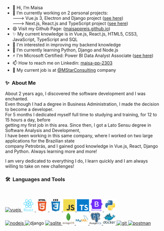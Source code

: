<!--
**maisappreis/maisappreis** is a ✨ _special_ ✨ repository because its `README.md` (this file) appears on your GitHub profile.

Here are some ideas to get you started:
- 🌱 I’m currently learning ...
- 👯 I’m looking to collaborate on ...
- 🤔 I’m looking for help with ...
- 💬 Ask me about ...
- 😄 Pronouns: ...
- ⚡ Fun fact: ...
-->

- 👋 Hi, I’m Maisa
- 🔭 I’m currently working on 2 personal projects: <br/>
                  --->  Vue.js 3, Electron and Django project ([see here](https://github.com/maisappreis/upfit-project)) <br/>
                  --->  Next.js, React.js and TypeScript project ([see here](https://github.com/maisappreis/dental-clinic-web-system))
- 😄 Visit my Github Page: ([maisappreis.github.io](https://maisappreis.github.io/))
- ✨ My current knowledge is in Vue.js, React.js, HTML5, CSS3, JavaScript, TypeScript and SQL
- 👀 I'm interested in improving my backend knowledge
- 🌱 I’m currently learning Python, Django and Node.js
- ⚡ I'm Microsoft Certified: Power BI Data Analyst Associate ([see here](https://learn.microsoft.com/pt-br/users/maisapierinipreis-4177/credentials/23bd0e2e1d86834b?ref=https%3A%2F%2Fwww.linkedin.com%2F))
- 📫 How to reach me on Linkedin: [maisa-pp-2303](https://www.linkedin.com/in/maisa-pp-2303/)
- 👯 My current job is at [@MStarConsulting](https://github.com/MStarConsulting) company



### ✨&nbsp; About Me

About 2 years ago, I discovered the software development and I was enchanted. <br/>
Even though I had a degree in Business Administration, I made the decision to become a developer. <br/>
For 5 months I dedicated myself full time to studying and training, for 12 to 15 hours a day, before <br/>
getting my first job in this area. Since then, I got a Lato Sensu degree in Software Analysis and Development, <br/>
I have been working in this same company, where I worked on two large applications for the Brazilian state <br/>
company Petrobrás, and I gained good knowledge in Vue.js, React, Django and Python. Always learning more and more!

I am very dedicated to everything I do, I learn quickly and I am always willing to take on new challenges!


### 🛠️&nbsp;&nbsp;Languages&nbsp;and&nbsp;Tools
<br/>
<p align="left">
<a href="https://vuejs.org/" target="_blank">
<img src="https://user-images.githubusercontent.com/113925909/231304814-45bb6f19-d779-4905-981e-8a2098dcbda0.png" alt="vuejs" width="40" height="40"/>
</a>
<a href="https://reactjs.org/" target="_blank">
<img src="https://raw.githubusercontent.com/devicons/devicon/master/icons/react/react-original-wordmark.svg" alt="react" width="40" height="40"/>
</a>
<a href="https://www.w3.org/html/" target="_blank">
<img src="https://raw.githubusercontent.com/devicons/devicon/master/icons/html5/html5-original-wordmark.svg" alt="html5" width="40" height="40"/>
</a>
<a href="https://www.w3schools.com/css/" target="_blank">
<img src="https://raw.githubusercontent.com/devicons/devicon/master/icons/css3/css3-original-wordmark.svg" alt="css3" width="40" height="40"/>
</a>
<a href="https://developer.mozilla.org/en-US/docs/Web/JavaScript" target="_blank">
<img src="https://raw.githubusercontent.com/devicons/devicon/master/icons/javascript/javascript-original.svg" alt="javascript" width="40" height="40"/>
</a>
<a href="https://www.typescriptlang.org/" target="_blank">
<img src="https://raw.githubusercontent.com/devicons/devicon/master/icons/typescript/typescript-original.svg" alt="typescript" width="40" height="40"/>
</a>
<a href="https://getbootstrap.com" target="_blank"> <img src="https://raw.githubusercontent.com/devicons/devicon/master/icons/bootstrap/bootstrap-plain-wordmark.svg" alt="bootstrap" width="40" height="40"/>
</a>
<a href="https://www.python.org" target="_blank">
<img src="https://raw.githubusercontent.com/devicons/devicon/master/icons/python/python-original.svg" alt="python" width="40" height="40"/>
</a>
<br/>


 









<a href="https://nodejs.org" target="_blank">
<img src="https://user-images.githubusercontent.com/113925909/230391224-9f090eb2-15fd-471a-9b71-f580c4ce791c.png" alt="nodejs" height="40"/>
</a> <a target="_blank"> <img src="https://user-images.githubusercontent.com/113925909/230402102-b969b1dd-2516-4296-b124-6b1f4df433a0.png" alt="django" height="40"/>
</a>
<a href="https://www.sqlite.org/" target="_blank">
<img src="https://www.vectorlogo.zone/logos/sqlite/sqlite-icon.svg" alt="sqlite" width="40" height="40"/>
</a>
<a href="https://www.mongodb.com/" target="_blank">
<img src="https://raw.githubusercontent.com/devicons/devicon/master/icons/mongodb/mongodb-original-wordmark.svg" alt="mongodb" width="40" height="40"/>
</a>
<a href="https://www.mysql.com/" target="_blank"> <img src="https://raw.githubusercontent.com/devicons/devicon/master/icons/mysql/mysql-original-wordmark.svg" alt="mysql" width="40" height="40"/>
</a>
<a href="https://www.postgresql.org" target="_blank">
<img src="https://raw.githubusercontent.com/devicons/devicon/master/icons/postgresql/postgresql-original-wordmark.svg" alt="postgresql" width="40" height="40"/>
</a>
<a href="https://www.docker.com/" target="_blank">
<img src="https://raw.githubusercontent.com/devicons/devicon/master/icons/docker/docker-original-wordmark.svg" alt="docker" width="40" height="40"/>
</a>
<a href="https://git-scm.com/" target="_blank"> <img src="https://www.vectorlogo.zone/logos/git-scm/git-scm-icon.svg" alt="git" width="40" height="40"/>
</a>
<a href="https://postman.com" target="_blank"> <img src="https://www.vectorlogo.zone/logos/getpostman/getpostman-icon.svg" alt="postman" width="40" height="40"/>
</a>

</p>
 
 <!--
 <a href="https://expressjs.com" target="_blank">
<img src="https://user-images.githubusercontent.com/113925909/230390585-c3efe207-a0e2-48e0-98c4-2cebfd30139b.png" alt="express" height="40"/>
</a>
<a href="https://flask.palletsprojects.com/" target="_blank">
<img src="https://user-images.githubusercontent.com/113925909/230388365-9b753db9-1f3f-4d9c-ac2b-e30d688e6609.png" alt="flask" height="40" />
</a>
<a href="https://angular.io" target="_blank">
<img src="https://angular.io/assets/images/logos/angular/angular.svg" alt="angular" width="40" height="40"/>
</a>
<a href="https://cordova.apache.org/" target="_blank">
<img src="https://www.vectorlogo.zone/logos/apache_cordova/apache_cordova-icon.svg" alt="apachecordova" width="40" height="40"/>
</a>
<a href="https://aws.amazon.com" target="_blank"> <img src="https://raw.githubusercontent.com/devicons/devicon/master/icons/amazonwebservices/amazonwebservices-original-wordmark.svg" alt="aws" width="40" height="40"/></a>
<a href="https://azure.microsoft.com/en-in/" target="_blank"> <img src="https://www.vectorlogo.zone/logos/microsoft_azure/microsoft_azure-icon.svg" alt="azure" width="40" height="40"/> </a>
<a href="https://www.gnu.org/software/bash/" target="_blank"> <img src="https://www.vectorlogo.zone/logos/gnu_bash/gnu_bash-icon.svg" alt="bash" width="40" height="40"/> </a>
<a href="https://www.cprogramming.com/" target="_blank"> <img src="https://raw.githubusercontent.com/devicons/devicon/master/icons/c/c-original.svg" alt="c" width="40" height="40"/> </a>
<a href="https://circleci.com" target="_blank"> <img src="https://www.vectorlogo.zone/logos/circleci/circleci-icon.svg" alt="circleci" width="40" height="40"/> </a>
<a href="https://www.w3schools.com/cpp/" target="_blank"> <img src="https://raw.githubusercontent.com/devicons/devicon/master/icons/cplusplus/cplusplus-original.svg" alt="cplusplus" width="40" height="40"/> </a>
<a href="https://www.cypress.io" target="_blank"> <img src="https://raw.githubusercontent.com/simple-icons/simple-icons/6e46ec1fc23b60c8fd0d2f2ff46db82e16dbd75f/icons/cypress.svg" alt="cypress" width="40" height="40"/> </a>
<a href="https://www.elastic.co" target="_blank"> <img src="https://www.vectorlogo.zone/logos/elastic/elastic-icon.svg" alt="elasticsearch" width="40" height="40"/> </a>
<a href="https://cloud.google.com" target="_blank"> <img src="https://www.vectorlogo.zone/logos/google_cloud/google_cloud-icon.svg" alt="gcp" width="40" height="40"/> </a>
<a href="https://grafana.com" target="_blank"> <img src="https://www.vectorlogo.zone/logos/grafana/grafana-icon.svg" alt="grafana" width="40" height="40"/> </a> <a href="https://graphql.org" target="_blank"> <img src="https://www.vectorlogo.zone/logos/graphql/graphql-icon.svg" alt="graphql" width="40" height="40"/> </a>
<a href="https://heroku.com" target="_blank"> <img src="https://www.vectorlogo.zone/logos/heroku/heroku-icon.svg" alt="heroku" width="40" height="40"/> </a>
<a href="https://gohugo.io/" target="_blank"> <img src="https://api.iconify.design/logos-hugo.svg" alt="hugo" width="40" height="40"/> </a>
<a href="https://jasmine.github.io/" target="_blank"> <img src="https://www.vectorlogo.zone/logos/jasmine/jasmine-icon.svg" alt="jasmine" width="40" height="40"/> </a>
<a href="https://jekyllrb.com/" target="_blank"> <img src="https://www.vectorlogo.zone/logos/jekyllrb/jekyllrb-icon.svg" alt="jekyll" width="40" height="40"/> </a> <a href="https://www.jenkins.io" target="_blank"> <img src="https://www.vectorlogo.zone/logos/jenkins/jenkins-icon.svg" alt="jenkins" width="40" height="40"/> </a> <a href="https://jestjs.io" target="_blank"> <img src="https://www.vectorlogo.zone/logos/jestjsio/jestjsio-icon.svg" alt="jest" width="40" height="40"/> </a> <a href="https://karma-runner.github.io/latest/index.html" target="_blank"> <img src="https://raw.githubusercontent.com/detain/svg-logos/780f25886640cef088af994181646db2f6b1a3f8/svg/karma.svg" alt="karma" width="40" height="40"/> </a> <a href="https://www.elastic.co/kibana" target="_blank"> <img src="https://www.vectorlogo.zone/logos/elasticco_kibana/elasticco_kibana-icon.svg" alt="kibana" width="40" height="40"/> </a> <a href="https://kubernetes.io" target="_blank"> <img src="https://www.vectorlogo.zone/logos/kubernetes/kubernetes-icon.svg" alt="kubernetes" width="40" height="40"/> </a> <a href="https://www.linux.org/" target="_blank"> <img src="https://raw.githubusercontent.com/devicons/devicon/master/icons/linux/linux-original.svg" alt="linux" width="40" height="40"/> </a> <a href="https://mochajs.org" target="_blank"> <img src="https://www.vectorlogo.zone/logos/mochajs/mochajs-icon.svg" alt="mocha" width="40" height="40"/> </a>
<a href="https://www.microsoft.com/en-us/sql-server" target="_blank"> <img src="https://www.svgrepo.com/show/303229/microsoft-sql-server-logo.svg" alt="mssql" width="40" height="40"/> </a> 
<a href="https://www.nginx.com" target="_blank"> <img src="https://raw.githubusercontent.com/devicons/devicon/master/icons/nginx/nginx-original.svg" alt="nginx" width="40" height="40"/> </a>
<a href="https://www.php.net" target="_blank"> <img src="https://raw.githubusercontent.com/devicons/devicon/master/icons/php/php-original.svg" alt="php" width="40" height="40"/> </a> 
<a href="https://redis.io" target="_blank"> <img src="https://raw.githubusercontent.com/devicons/devicon/master/icons/redis/redis-original-wordmark.svg" alt="redis" width="40" height="40"/> </a>
<a href="https://sass-lang.com" target="_blank"> <img src="https://raw.githubusercontent.com/devicons/devicon/master/icons/sass/sass-original.svg" alt="sass" width="40" height="40"/> </a>
<a href="https://www.selenium.dev" target="_blank"> <img src="https://raw.githubusercontent.com/detain/svg-logos/780f25886640cef088af994181646db2f6b1a3f8/svg/selenium-logo.svg" alt="selenium" width="40" height="40"/> </a> 
<a href="https://travis-ci.org" target="_blank"> <img src="https://www.vectorlogo.zone/logos/travis-ci/travis-ci-icon.svg" alt="travisci" width="40" height="40"/> </a>
<a href="https://github.com/puppeteer/puppeteer" target="_blank"> <img src="https://www.vectorlogo.zone/logos/pptrdev/pptrdev-official.svg" alt="puppeteer" width="40" height="40"/> </a> 

</a> <a href="https://flask.palletsprojects.com/" target="_blank"> <img src="https://www.vectorlogo.zone/logos/pocoo_flask/pocoo_flask-icon.svg" alt="flask" width="40" height="40" /> </a>

-->
